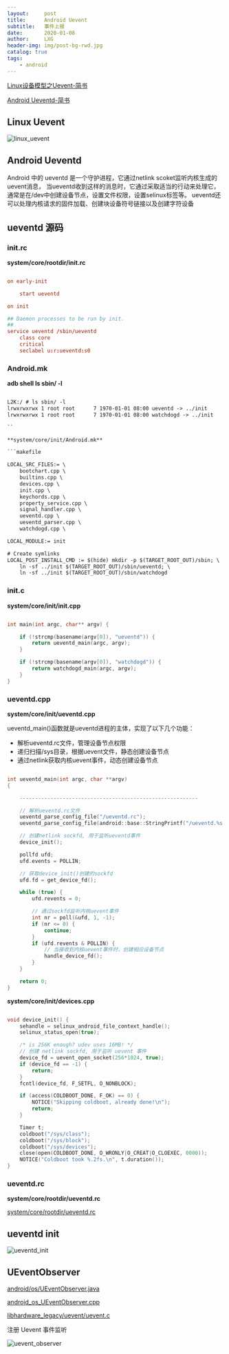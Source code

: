 ```yaml
---
layout:     post
title:      Android Uevent
subtitle:   事件上报
date:       2020-01-08
author:     LXG
header-img: img/post-bg-rwd.jpg
catalog: true
tags:
    - android
---
```


[Linux设备模型之Uevent-简书](https://www.jianshu.com/p/10653d83909d)

[Android Ueventd-简书](https://www.jianshu.com/p/8a34ba82ac1f)

## Linux Uevent

![linux_uevent](/images/uevent/linux_uevent.png)

## Android Ueventd

Android 中的 ueventd 是一个守护进程，它通过netlink scoket监听内核生成的uevent消息，
当ueventd收到这样的消息时，它通过采取适当的行动来处理它，通常是在/dev中创建设备节点，设置文件权限，设置selinux标签等。
ueventd还可以处理内核请求的固件加载、创建块设备符号链接以及创建字符设备

## ueventd 源码

### init.rc

**system/core/rootdir/init.rc**

```rc

on early-init

    start ueventd

on init

## Daemon processes to be run by init.
##
service ueventd /sbin/ueventd
    class core
    critical
    seclabel u:r:ueventd:s0

```

### Android.mk

**adb shell ls sbin/ -l**

```txt

L2K:/ # ls sbin/ -l
lrwxrwxrwx 1 root root      7 1970-01-01 08:00 ueventd -> ../init
lrwxrwxrwx 1 root root      7 1970-01-01 08:00 watchdogd -> ../init

``

**system/core/init/Android.mk**

```makefile

LOCAL_SRC_FILES:= \
    bootchart.cpp \
    builtins.cpp \
    devices.cpp \
    init.cpp \
    keychords.cpp \
    property_service.cpp \
    signal_handler.cpp \
    ueventd.cpp \
    ueventd_parser.cpp \
    watchdogd.cpp \

LOCAL_MODULE:= init

# Create symlinks
LOCAL_POST_INSTALL_CMD := $(hide) mkdir -p $(TARGET_ROOT_OUT)/sbin; \
    ln -sf ../init $(TARGET_ROOT_OUT)/sbin/ueventd; \
    ln -sf ../init $(TARGET_ROOT_OUT)/sbin/watchdogd

```

### init.c

**system/core/init/init.cpp**

```cpp

int main(int argc, char** argv) {

    if (!strcmp(basename(argv[0]), "ueventd")) {
        return ueventd_main(argc, argv);
    }

    if (!strcmp(basename(argv[0]), "watchdogd")) {
        return watchdogd_main(argc, argv);
    }
}

```

### ueventd.cpp

**system/core/init/ueventd.cpp**

ueventd_main()函数就是ueventd进程的主体，实现了以下几个功能：

* 解析ueventd.rc文件，管理设备节点权限
* 递归扫描/sys目录，根据uevent文件，静态创建设备节点
* 通过netlink获取内核uevent事件，动态创建设备节点

```cpp

int ueventd_main(int argc, char **argv)
{

    ----------------------------------------------------------

    // 解析ueventd.rc文件
    ueventd_parse_config_file("/ueventd.rc");
    ueventd_parse_config_file(android::base::StringPrintf("/ueventd.%s.rc", hardware.c_str()).c_str());

    // 创建netlink sockfd, 用于监听ueventd事件
    device_init();

    pollfd ufd;
    ufd.events = POLLIN;

    // 获取device_init()创建的sockfd
    ufd.fd = get_device_fd();

    while (true) {
        ufd.revents = 0;

        // 通过sockfd监听内核uevent事件
        int nr = poll(&ufd, 1, -1);
        if (nr <= 0) {
            continue;
        }
        if (ufd.revents & POLLIN) {
            // 当接收到内核uevent事件时，创建相应设备节点
            handle_device_fd();
        }
    }

    return 0;
}

```

**system/core/init/devices.cpp**

```cpp

void device_init() {
    sehandle = selinux_android_file_context_handle();
    selinux_status_open(true);

    /* is 256K enough? udev uses 16MB! */
    // 创建 netlink sockfd, 用于监听 uevent 事件
    device_fd = uevent_open_socket(256*1024, true);
    if (device_fd == -1) {
        return;
    }
    fcntl(device_fd, F_SETFL, O_NONBLOCK);

    if (access(COLDBOOT_DONE, F_OK) == 0) {
        NOTICE("Skipping coldboot, already done!\n");
        return;
    }

    Timer t;
    coldboot("/sys/class");
    coldboot("/sys/block");
    coldboot("/sys/devices");
    close(open(COLDBOOT_DONE, O_WRONLY|O_CREAT|O_CLOEXEC, 0000));
    NOTICE("Coldboot took %.2fs.\n", t.duration());
}

```

### ueventd.rc

**system/core/rootdir/ueventd.rc**

[system/core/rootdir/ueventd.rc](http://androidxref.com/7.1.2_r36/xref/system/core/rootdir/ueventd.rc)

## ueventd init

![ueventd_init](/images/uevent/ueventd_init.png)

## UEventObserver

[android/os/UEventObserver.java](http://androidxref.com/7.1.2_r36/xref/frameworks/base/core/java/android/os/UEventObserver.java)

[android_os_UEventObserver.cpp](http://androidxref.com/7.1.2_r36/xref/frameworks/base/core/jni/android_os_UEventObserver.cpp)

[libhardware_legacy/uevent/uevent.c](http://androidxref.com/7.1.2_r36/xref/hardware/libhardware_legacy/uevent/uevent.c)

注册 Uevent 事件监听

![uevent_observer](/images/uevent/uevent_observer.png)





